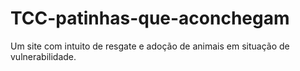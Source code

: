 # TCC-patinhas-que-aconchegam
Um site com intuito de resgate e adoção de animais em situação de vulnerabilidade.

